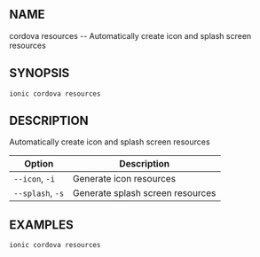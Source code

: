 
## NAME
cordova resources -- Automatically create icon and splash screen resources
  
## SYNOPSIS
    ionic cordova resources 
  
## DESCRIPTION
Automatically create icon and splash screen resources





Option | Description
------ | ----------
`--icon`, `-i` | Generate icon resources
`--splash`, `-s` | Generate splash screen resources

## EXAMPLES
    ionic cordova resources 
